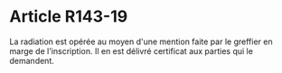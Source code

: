 # Article R143-19

La radiation est opérée au moyen d'une mention faite par le greffier en marge de l'inscription.   Il en est délivré certificat aux parties qui le demandent.